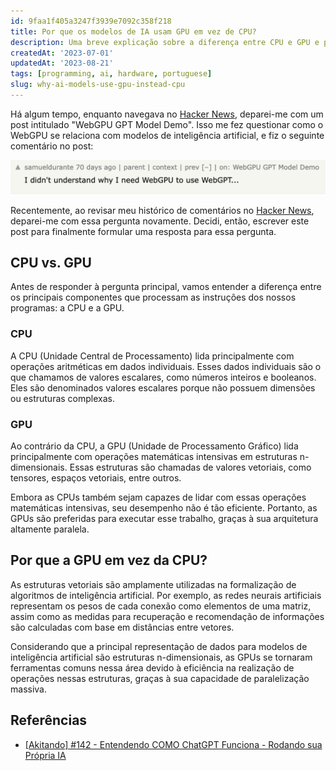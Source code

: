 ```yaml
---
id: 9faa1f405a3247f3939e7092c358f218
title: Por que os modelos de IA usam GPU em vez de CPU?
description: Uma breve explicação sobre a diferença entre CPU e GPU e porquê os modelos de IA usam GPU em vez de CPU.
createdAt: '2023-07-01'
updatedAt: '2023-08-21'
tags: [programming, ai, hardware, portuguese]
slug: why-ai-models-use-gpu-instead-cpu
---
```


Há algum tempo, enquanto navegava no [Hacker News](https://news.ycombinator.com/), deparei-me com um post intitulado "WebGPU GPT Model Demo". Isso me fez questionar como o WebGPU se relaciona com modelos de inteligência artificial, e fiz o seguinte comentário no post:

![comment](/public/assets/why-ai-models-use-gpu-instead-cpu/1.png)

Recentemente, ao revisar meu histórico de comentários no [Hacker News](https://news.ycombinator.com/), deparei-me com essa pergunta novamente. Decidi, então, escrever este post para finalmente formular uma resposta para essa pergunta.

## CPU vs. GPU

Antes de responder à pergunta principal, vamos entender a diferença entre os principais componentes que processam as instruções dos nossos programas: a CPU e a GPU.

### CPU

A CPU (Unidade Central de Processamento) lida principalmente com operações aritméticas em dados individuais. Esses dados individuais são o que chamamos de valores escalares, como números inteiros e booleanos. Eles são denominados valores escalares porque não possuem dimensões ou estruturas complexas.

### GPU

Ao contrário da CPU, a GPU (Unidade de Processamento Gráfico) lida principalmente com operações matemáticas intensivas em estruturas n-dimensionais. Essas estruturas são chamadas de valores vetoriais, como tensores, espaços vetoriais, entre outros.

Embora as CPUs também sejam capazes de lidar com essas operações matemáticas intensivas, seu desempenho não é tão eficiente. Portanto, as GPUs são preferidas para executar esse trabalho, graças à sua arquitetura altamente paralela.

## Por que a GPU em vez da CPU?

As estruturas vetoriais são amplamente utilizadas na formalização de algoritmos de inteligência artificial. Por exemplo, as redes neurais artificiais representam os pesos de cada conexão como elementos de uma matriz, assim como as medidas para recuperação e recomendação de informações são calculadas com base em distâncias entre vetores.

Considerando que a principal representação de dados para modelos de inteligência artificial são estruturas n-dimensionais, as GPUs se tornaram ferramentas comuns nessa área devido à eficiência na realização de operações nessas estruturas, graças à sua capacidade de paralelização massiva.

## Referências

- [[Akitando] #142 - Entendendo COMO ChatGPT Funciona - Rodando sua Própria IA](https://www.akitaonrails.com/2023/06/19/akitando-142-entendendo-como-chatgpt-funciona-rodando-sua-propria-ia)
